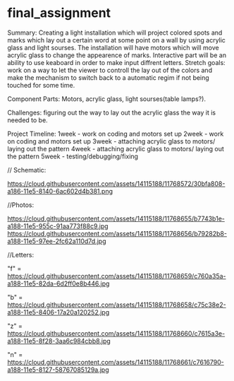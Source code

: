 # final_assignment

Summary: Creating a light installation which will project colored spots and marks which lay out a certain word at some point on a wall by using acrylic glass and light sourses. The installation will have motors which will move acrylic glass to change the appearence of marks. Interactive part will be an ability to use keaboard in order to make input diffrent letters.
Stretch goals: work on a way to let the viewer to controll the lay out of the colors and make the mechanism to switch back to a automatic regim if not being touched for some time.

Component Parts: Motors, acrylic glass, light sourses(table lamps?).

Challenges: figuring out the way to lay out the acrylic glass the way it is needed to be.

Project Timeline:
1week - work on coding and motors set up
2week - work on coding and motors set up
3week - attaching acrylic glass to motors/ laying out the pattern
4week - attaching acrylic glass to motors/ laying out the pattern
5week - testing/debugging/fixing


//
Schematic:

https://cloud.githubusercontent.com/assets/14115188/11768572/30bfa808-a186-11e5-8140-6ac602d4b381.png

//Photos:

https://cloud.githubusercontent.com/assets/14115188/11768655/b7743b1e-a188-11e5-955c-91aa773f88c9.jpg
https://cloud.githubusercontent.com/assets/14115188/11768656/b79282b8-a188-11e5-97ee-2fc62a110d7d.jpg

//Letters:

"f" = https://cloud.githubusercontent.com/assets/14115188/11768659/c760a35a-a188-11e5-82da-6d2ff0e8b446.jpg

"b" = https://cloud.githubusercontent.com/assets/14115188/11768658/c75c38e2-a188-11e5-8406-17a20a120252.jpg

"z" = https://cloud.githubusercontent.com/assets/14115188/11768660/c7615a3e-a188-11e5-8f28-3aa6c984cbb8.jpg

"n" = https://cloud.githubusercontent.com/assets/14115188/11768661/c7616790-a188-11e5-8127-58767085129a.jpg
